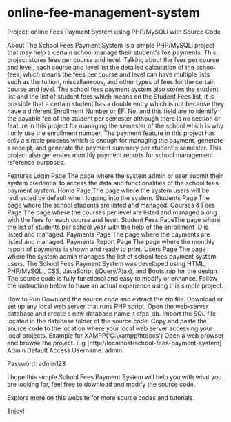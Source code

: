 # online-fee-management-system
Project: online Fees Payment System using PHP/MySQLi with Source Code

About
The School Fees Payment System is a simple PHP/MySQLi project that may help a certain school manage their student's fee payments. This project stores fees per course and level. Talking about the fees per course and level, each course and level list the detailed calculation of the school fees, which means the fees per course and level can have multiple lists such as the tuition, miscellaneous, and other types of fees for the certain course and level. The school fees payment system also stores the student list and the list of student fees which means on the Student Fees list, it is possible that a certain student has a double entry which is not because they have a different Enrollment Number or EF. No. and this field are to identify the payable fee of the student per semester although there is no section or feature in this project for managing the semester of the school which is why I only use the enrollment number. The payment feature in this project has only a simple process which is enough for managing the payment, generate a receipt, and generate the payment summary per student's semester. This project also generates monthly payment reports for school management reference purposes.

Features
Login Page
The page where the system admin or user submit their system credential to access the data and functionalities of the school fees payment system.
Home Page
The page where the system users will be redirected by default when logging into the system.
Students Page
The page where the school students are listed and managed.
Courses & Fees Page
The page where the courses per level are listed and managed along with the fees for each course and level.
Student Fess Page
​​​​​​​The page where the list of students per school year with the help of the enrollment ID is listed and managed.
Payments Page
​​​​​​​​​​​​​​The page where the payments are listed and managed.
Payments Report Page
​​​​​​​​​​​​​​The page where the monthly report of payments is shown and ready to print.​​​​​​​
Users Page
​​​​​​​The page where the system admin manages the list of school fees payment system users.​​​​​​​
The School Fees Payment System was developed using HTML, PHP/MySQLi, CSS, JavaScript (jQuery/Ajax), and Bootstrap for the design. The source code is fully functional and easy to modify or enhance. Follow the instruction below to have an actual experience using this simple project.

How to Run
Download the source code and extract the zip file.
Download or set up any local web server that runs PHP script.
Open the web-server database and create a new database name it sfps_db.
Import the SQL file located in the database folder of the source code.
Copy and paste the source code to the location where your local web server accessing your local projects. Example for XAMPP('C:\xampp\htdocs')
Open a web browser and browse the project. E.g [http://localhost/school-fees-payment-system]
Admin Default Access
Username: admin

Password: admin123

I hope this simple School Fees Payment System will help you with what you are looking for, feel free to download and modify the source code.

Explore more on this website for more source codes and tutorials.

Enjoy!
